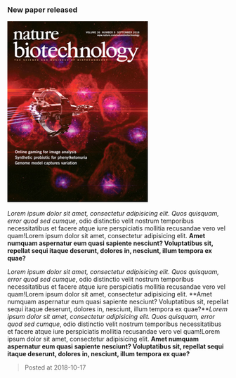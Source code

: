 ### New paper released
![image](./images/news_nature.png)

*Lorem ipsum dolor sit amet, consectetur adipisicing elit. Quos quisquam, error quod sed cumque*, odio distinctio velit nostrum temporibus necessitatibus et facere atque iure perspiciatis mollitia recusandae vero vel quam!Lorem ipsum dolor sit amet, consectetur adipisicing elit. **Amet numquam aspernatur eum quasi sapiente nesciunt? Voluptatibus sit, repellat sequi itaque deserunt, dolores in, nesciunt, illum tempora ex quae?**

*Lorem ipsum dolor sit amet, consectetur adipisicing elit. Quos quisquam, error quod sed cumque*, odio distinctio velit nostrum temporibus necessitatibus et facere atque iure perspiciatis mollitia recusandae vero vel quam!Lorem ipsum dolor sit amet, consectetur adipisicing elit. **Amet numquam aspernatur eum quasi sapiente nesciunt? Voluptatibus sit, repellat sequi itaque deserunt, dolores in, nesciunt, illum tempora ex quae?***Lorem ipsum dolor sit amet, consectetur adipisicing elit. Quos quisquam, error quod sed cumque*, odio distinctio velit nostrum temporibus necessitatibus et facere atque iure perspiciatis mollitia recusandae vero vel quam!Lorem ipsum dolor sit amet, consectetur adipisicing elit. **Amet numquam aspernatur eum quasi sapiente nesciunt? Voluptatibus sit, repellat sequi itaque deserunt, dolores in, nesciunt, illum tempora ex quae?**
> Posted at 2018-10-17




